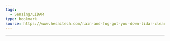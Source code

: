 ```yaml
---
tags:
  - Sensing/LIDAR
type: bookmark
source: https://www.hesaitech.com/rain-and-fog-got-you-down-lidar-clears-the-way-for-safer-intelligent-driving/
---
```

---
